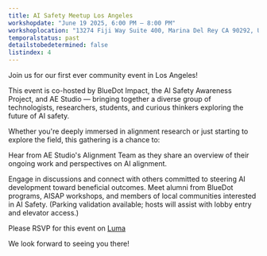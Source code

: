 ```yaml
---
title: AI Safety Meetup Los Angeles
workshopdate: "June 19 2025, 6:00 PM – 8:00 PM"
workshoplocation: "13274 Fiji Way Suite 400, Marina Del Rey CA 90292, USA"
temporalstatus: past
detailstobedetermined: false
listindex: 4
---
```

​Join us for our first ever community event in Los Angeles!

​This event is co-hosted by BlueDot Impact, the AI Safety Awareness Project, and AE Studio — bringing together a diverse group of technologists, researchers, students, and curious thinkers exploring the future of AI safety.

​Whether you're deeply immersed in alignment research or just starting to explore the field, this gathering is a chance to:

​Hear from AE Studio's Alignment Team as they share an overview of their ongoing work and perspectives on AI alignment.

​Engage in discussions and connect with others committed to steering AI development toward beneficial outcomes.
​Meet alumni from BlueDot programs, AISAP workshops, and members of local communities interested in AI Safety.
​(Parking validation available; hosts will assist with lobby entry and elevator access.)

Please RSVP for this event on [Luma](https://lu.ma/lipsxptn)

We look forward to seeing you there!
